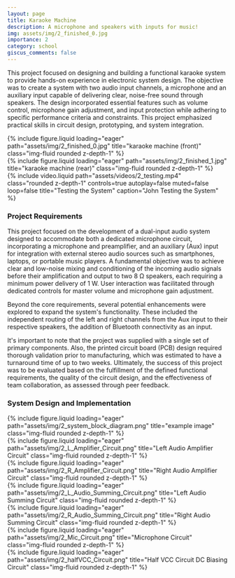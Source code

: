 ```yaml
---
layout: page
title: Karaoke Machine 
description: A microphone and speakers with inputs for music! 
img: assets/img/2_finished_0.jpg
importance: 2
category: school
giscus_comments: false
---
```


This project focused on designing and building a functional karaoke system to provide hands-on experience in electronic system design. The objective was to create a system with two audio input channels, a microphone and an auxiliary input capable of delivering clear, noise-free sound through speakers. The design incorporated essential features such as volume control, microphone gain adjustment, and input protection while adhering to specific performance criteria and constraints. This project emphasized practical skills in circuit design, prototyping, and system integration. 

<div class="row">
    <div class="col-sm mt-3 mt-md-0">
        {% include figure.liquid loading="eager" path="assets/img/2_finished_0.jpg" title="karaoke machine (front)" class="img-fluid rounded z-depth-1" %}
    </div>
    <div class="col-sm mt-3 mt-md-0">
        {% include figure.liquid loading="eager" path="assets/img/2_finished_1.jpg" title="karaoke machine (rear)" class="img-fluid rounded z-depth-1" %}
    </div>
</div>


<div class="row">
  <div class="col-sm mt-3 mt-md-0">
    {% include video.liquid 
      path="assets/videos/2_testing.mp4" 
      class="rounded z-depth-1" 
      controls=true 
      autoplay=false 
      muted=false 
      loop=false 
      title="Testing the System" 
      caption="John Testing the System"
    %}
  </div>
</div>

### Project Requirements
This project focused on the development of a dual-input audio system designed to accommodate both a dedicated microphone circuit, incorporating a microphone and preamplifier, and an auxiliary (Aux) input for integration with external stereo audio sources such as smartphones, laptops, or portable music players. A fundamental objective was to achieve clear and low-noise mixing and conditioning of the incoming audio signals before their amplification and output to two 8 Ω speakers, each requiring a minimum power delivery of 1 W. User interaction was facilitated through dedicated controls for master volume and microphone gain adjustment.

Beyond the core requirements, several potential enhancements were explored to expand the system's functionality. These included the independent routing of the left and right channels from the Aux input to their respective speakers, the addition of Bluetooth connectivity as an input. 

It's important to note that the project was supplied with a single set of primary components. Also, the printed circuit board (PCB) design required thorough validation prior to manufacturing, which was estimated to have a turnaround time of up to two weeks. Ultimately, the success of this project was to be evaluated based on the fulfillment of the defined functional requirements, the quality of the circuit design, and the effectiveness of team collaboration, as assessed through peer feedback.


### System Design and Implementation
<div class="row">
    <div class="col-sm mt-3 mt-md-0">
        {% include figure.liquid loading="eager" path="assets/img/2_system_block_diagram.png" title="example image" class="img-fluid rounded z-depth-1" %}
    </div>
</div>


<div class="row">
    <div class="col-sm mt-3 mt-md-0">
        {% include figure.liquid loading="eager" path="assets/img/2_L_Amplifier_Circuit.png" title="Left Audio Amplifier Circuit" class="img-fluid rounded z-depth-1" %}
    </div>
    <div class="col-sm mt-3 mt-md-0">
        {% include figure.liquid loading="eager" path="assets/img/2_R_Amplifier_Circuit.png" title="Right Audio Amplifier Circuit" class="img-fluid rounded z-depth-1" %}
    </div>
</div>

<div class="row">
    <div class="col-sm mt-3 mt-md-0">
        {% include figure.liquid loading="eager" path="assets/img/2_L_Audio_Summing_Circuit.png" title="Left Audio Summing Circuit" class="img-fluid rounded z-depth-1" %}
    </div>
    <div class="col-sm mt-3 mt-md-0">
        {% include figure.liquid loading="eager" path="assets/img/2_R_Audio_Summing_Circuit.png" title="Right Audio Summing Circuit" class="img-fluid rounded z-depth-1" %}
    </div>
</div>

<div class="row">
    <div class="col-sm mt-3 mt-md-0">
        {% include figure.liquid loading="eager" path="assets/img/2_Mic_Circuit.png" title="Microphone Circuit" class="img-fluid rounded z-depth-1" %}
    </div>
</div>

<div class="row">
    <div class="col-sm mt-3 mt-md-0">
        {% include figure.liquid loading="eager" path="assets/img/2_halfVCC_Circuit.png" title="Half VCC Circuit DC Biasing Circuit" class="img-fluid rounded z-depth-1" %}
    </div>
</div>
